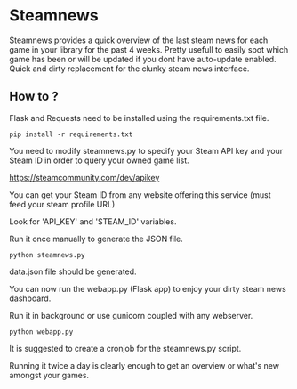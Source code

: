 # Steamnews
Steamnews provides a quick overview of the last steam news for each game in your library for the past 4 weeks.
Pretty usefull to easily spot which game has been or will be updated if you dont have auto-update enabled.
Quick and dirty replacement for the clunky steam news interface.

How to ?
---
Flask and Requests need to be installed using the requirements.txt file.

```
pip install -r requirements.txt
```

You need to modify steamnews.py to specify your Steam API key and your Steam ID in order to query your owned game list.

https://steamcommunity.com/dev/apikey

You can get your Steam ID from any website offering this service (must feed your steam profile URL)

Look for 'API_KEY' and 'STEAM_ID' variables.

Run it once manually to generate the JSON file.

```
python steamnews.py
```

data.json file should be generated.

You can now run the webapp.py (Flask app) to enjoy your dirty steam news dashboard.

Run it in background or use gunicorn coupled with any webserver.

```
python webapp.py
```

It is suggested to create a cronjob for the steamnews.py script.

Running it twice a day is clearly enough to get an overview or what's new amongst your games.

